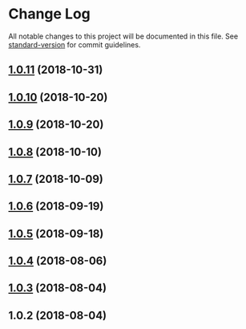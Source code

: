 # Change Log

All notable changes to this project will be documented in this file. See [standard-version](https://github.com/conventional-changelog/standard-version) for commit guidelines.

<a name="1.0.11"></a>
## [1.0.11](https://github.com/Evolvus/e-authentication/compare/v1.0.10...v1.0.11) (2018-10-31)



<a name="1.0.10"></a>
## [1.0.10](https://github.com/Evolvus/e-authentication/compare/v1.0.9...v1.0.10) (2018-10-20)



<a name="1.0.9"></a>
## [1.0.9](https://github.com/Evolvus/e-authentication/compare/v1.0.8...v1.0.9) (2018-10-20)



<a name="1.0.8"></a>
## [1.0.8](https://github.com/Evolvus/e-authentication/compare/v1.0.7...v1.0.8) (2018-10-10)



<a name="1.0.7"></a>
## [1.0.7](https://github.com/Evolvus/e-authentication/compare/v1.0.6...v1.0.7) (2018-10-09)



<a name="1.0.6"></a>
## [1.0.6](https://github.com/Evolvus/e-authentication/compare/v1.0.5...v1.0.6) (2018-09-19)



<a name="1.0.5"></a>
## [1.0.5](https://github.com/Evolvus/e-authentication/compare/v1.0.4...v1.0.5) (2018-09-18)



<a name="1.0.4"></a>
## [1.0.4](https://github.com/Evolvus/e-authentication/compare/v1.0.3...v1.0.4) (2018-08-06)



<a name="1.0.3"></a>
## [1.0.3](https://github.com/Evolvus/e-authentication/compare/v1.0.2...v1.0.3) (2018-08-04)



<a name="1.0.2"></a>
## 1.0.2 (2018-08-04)
